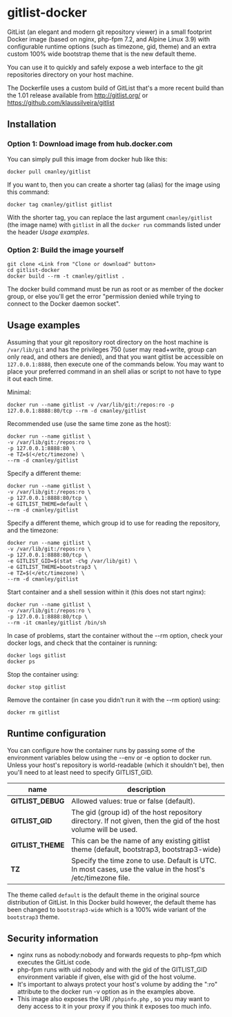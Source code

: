 gitlist-docker
==============

GitList (an elegant and modern git repository viewer) in a small footprint Docker image
(based on nginx, php-fpm 7.2, and Alpine Linux 3.9) with configurable runtime options (such as timezone, gid, theme)
and an extra custom 100% wide bootstrap theme that is the new default theme.

You can use it to quickly and safely expose a web interface to the git repositories directory on your host machine.

The Dockerfile uses a custom build of GitList that's a more recent build than the 1.01 release
available from http://gitlist.org/ or https://github.com/klaussilveira/gitlist

Installation
------------

### Option 1: Download image from hub.docker.com ###
You can simply pull this image from docker hub like this:

	docker pull cmanley/gitlist

If you want to, then you can create a shorter tag (alias) for the image using this command:

	docker tag cmanley/gitlist gitlist

With the shorter tag, you can replace the last argument `cmanley/gitlist` (the image name) with `gitlist`
in all the `docker run` commands listed under the header *Usage examples*.

### Option 2: Build the image yourself ###

	git clone <Link from "Clone or download" button>
	cd gitlist-docker
	docker build --rm -t cmanley/gitlist .

The docker build command must be run as root or as member of the docker group,
or else you'll get the error "permission denied while trying to connect to the Docker daemon socket".

Usage examples
--------------

Assuming that your git repository root directory on the host machine is `/var/lib/git`
and has the privileges 750 (user may read+write, group can only read, and others are denied),
and that you want gitlist be accessible on `127.0.0.1:8888`, then execute one of the commands below.
You may want to place your preferred command in an shell alias or script to not have to type it out each time.

Minimal:

	docker run --name gitlist -v /var/lib/git:/repos:ro -p 127.0.0.1:8888:80/tcp --rm -d cmanley/gitlist

Recommended use (use the same time zone as the host):

	docker run --name gitlist \
	-v /var/lib/git:/repos:ro \
	-p 127.0.0.1:8888:80 \
	-e TZ=$(</etc/timezone) \
	--rm -d cmanley/gitlist

Specify a different theme:

	docker run --name gitlist \
	-v /var/lib/git:/repos:ro \
	-p 127.0.0.1:8888:80/tcp \
	-e GITLIST_THEME=default \
	--rm -d cmanley/gitlist

Specify a different theme, which group id to use for reading the repository, and the timezone:

	docker run --name gitlist \
	-v /var/lib/git:/repos:ro \
	-p 127.0.0.1:8888:80/tcp \
	-e GITLIST_GID=$(stat -c%g /var/lib/git) \
	-e GITLIST_THEME=bootstrap3 \
	-e TZ=$(</etc/timezone) \
	--rm -d cmanley/gitlist

Start container and a shell session within it (this does not start nginx):

	docker run --name gitlist \
	-v /var/lib/git:/repos:ro \
	-p 127.0.0.1:8888:80/tcp \
	--rm -it cmanley/gitlist /bin/sh

In case of problems, start the container without the --rm option, check your docker logs, and check that the container is running:

	docker logs gitlist
	docker ps

Stop the container using:

	docker stop gitlist

Remove the container (in case you didn't run it with the --rm option) using:

	docker rm gitlist

Runtime configuration
---------------------

You can configure how the container runs by passing some of the environment variables below using the --env or -e option to docker run.
Unless your host's repository is world-readable (which it shouldn't be), then you'll need to at least need to specify GITLIST_GID.

| name              | description                                                                                                      |
|-------------------|------------------------------------------------------------------------------------------------------------------|
| **GITLIST_DEBUG** | Allowed values: true or false (default).                                                                         |
| **GITLIST_GID**   | The gid (group id) of the host repository directory. If not given, then the gid of the host volume will be used. |
| **GITLIST_THEME** | This can be the name of any existing gitlist theme (default, bootstrap3, bootstrap3-wide)                        |
| **TZ**            | Specify the time zone to use. Default is UTC. In most cases, use the value in the host's /etc/timezone file.     |

The theme called `default` is the default theme in the original source distribution of GitList.
In this Docker build however, the default theme has been changed to `bootstrap3-wide` which is a 100% wide variant of the `bootstrap3` theme.

Security information
--------------------

* nginx runs as nobody:nobody and forwards requests to php-fpm which executes the GitList code.
* php-fpm runs with uid nobody and with the gid of the GITLIST_GID environment variable if given, else with gid of the host volume.
* It's important to always protect your host's volume by adding the ":ro" attribute to the docker run -v option as in the examples above.
* This image also exposes the URI `/phpinfo.php` , so you may want to deny access to it in your proxy if you think it exposes too much info.
